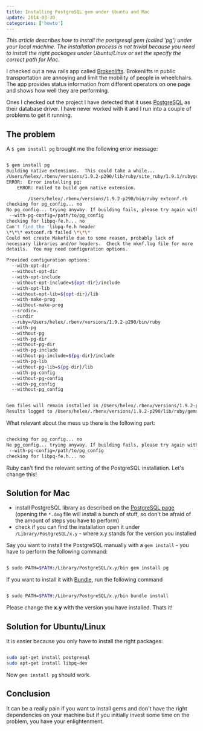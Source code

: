 ```yaml
---
title: Installing PostgreSQL gem under Ubuntu and Mac
update: 2014-03-30
categories: ['howto']
---
```


*This article describes how to install the postgresql gem (called 'pg') under your local machine.  The installation
process is not trivial because you need to install the right packages under Ubuntu/Linux or set the specify the correct
path for Mac.*


I checked out a new rails app called [Brokenlifts](https://github.com/sozialhelden/brokenlift). Brokenlifts in public
transportation are annoying and limit the mobility of people in wheelchairs. The app provides status information from
different operators on one page and shows how well they are performing.


Ones I checked out the project I have detected that it uses [PostgreSQL](http://www.rhok.org/node/20654) as their
database driver. I have never worked with it and I run into a couple of problems to get it running.


## The problem

A `$ gem install pg` brought me the following error message:


```bash

$ gem install pg
Building native extensions.  This could take a while...
/Users/helex/.rbenv/versions/1.9.2-p290/lib/ruby/site_ruby/1.9.1/rubygems/ext/builder.rb:48: warning: Insecure world writable dir /Users/helex/bin in PATH, mode 040777
ERROR:  Error installing pg:
	ERROR: Failed to build gem native extension.

        /Users/helex/.rbenv/versions/1.9.2-p290/bin/ruby extconf.rb
checking for pg_config... no
No pg_config... trying anyway. If building fails, please try again with
 --with-pg-config=/path/to/pg_config
checking for libpq-fe.h... no
Can't find the 'libpq-fe.h header
\*\*\* extconf.rb failed \*\*\*
Could not create Makefile due to some reason, probably lack of
necessary libraries and/or headers.  Check the mkmf.log file for more
details.  You may need configuration options.

Provided configuration options:
  --with-opt-dir
  --without-opt-dir
  --with-opt-include
  --without-opt-include=${opt-dir}/include
  --with-opt-lib
  --without-opt-lib=${opt-dir}/lib
  --with-make-prog
  --without-make-prog
  --srcdir=.
  --curdir
  --ruby=/Users/helex/.rbenv/versions/1.9.2-p290/bin/ruby
  --with-pg
  --without-pg
  --with-pg-dir
  --without-pg-dir
  --with-pg-include
  --without-pg-include=${pg-dir}/include
  --with-pg-lib
  --without-pg-lib=${pg-dir}/lib
  --with-pg-config
  --without-pg-config
  --with-pg_config
  --without-pg_config


Gem files will remain installed in /Users/helex/.rbenv/versions/1.9.2-p290/lib/ruby/gems/1.9.1/gems/pg-0.13.2 for inspection.
Results logged to /Users/helex/.rbenv/versions/1.9.2-p290/lib/ruby/gems/1.9.1/gems/pg-0.13.2/ext/gem_make.out

```


What relevant about the mess up there is the following part:


```bash

checking for pg_config... no
No pg_config... trying anyway. If building fails, please try again with
 --with-pg-config=/path/to/pg_config
checking for libpq-fe.h... no

```


Ruby can't find the relevant setting of the PostgreSQL installation. Let's change this!


## Solution for Mac

- install PostgreSQL library as described on the [PostgreSQL page](http://www.postgresql.org/download/macosx/) (opening
  the `*.dmg` file will install a bunch of stuff, so don't be afraid of the amount of steps you have to perform)
- check if you can find the installation open it under `/Library/PostgreSQL/x.y` - where x.y stands for the version you
  installed


Say you want to install the PostgreSQL manually with a `gem install` - you have to perform the following command:


```bash

$ sudo PATH=$PATH:/Library/PostgreSQL/x.y/bin gem install pg

```


If you want to install it with [Bundle](http://gembundler.com/), run the following command


```bash

$ sudo PATH=$PATH:/Library/PostgreSQL/x.y/bin bundle install

```


Please change the **x.y** with the version you have installed. Thats it!


## Solution for Ubuntu/Linux

It is easier because you only have to install the right packages:


```bash

sudo apt-get install postgresql
sudo apt-get install libpq-dev

```


Now `gem install pg` should work.


## Conclusion

It can be a really pain if you want to install gems and don't have the right dependencies on your machine but if you
initially invest some time on the problem, you have your enlightenment.

